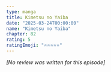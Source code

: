 ```yaml
---
type: manga
title: Kimetsu no Yaiba
date: "2025-03-24T00:00:00"
name: "Kimetsu no Yaiba"
chapter: 82
rating: 5
ratingEmoji: "⭐️⭐️⭐️⭐️⭐️"
---
```


_[No review was written for this episode]_